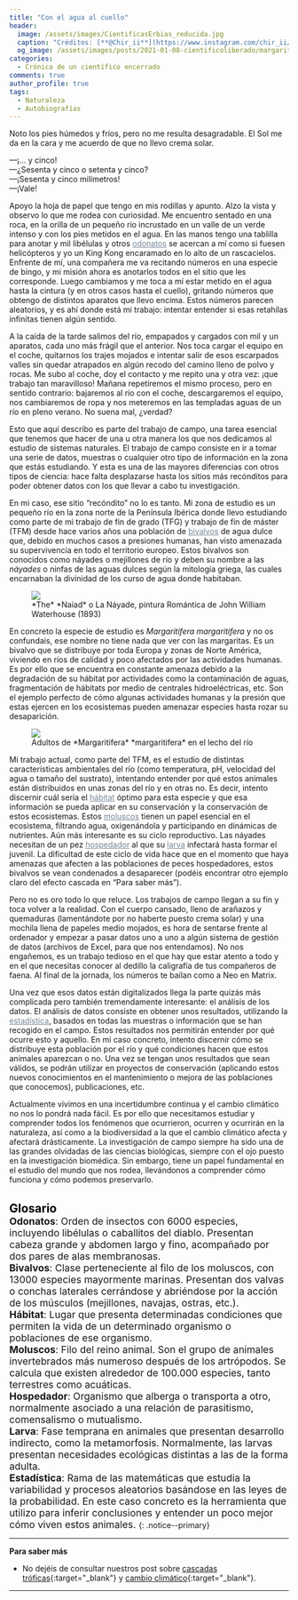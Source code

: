 ```yaml
---
title: "Con el agua al cuello"
header:
  image: /assets/images/CientificasErbias_reducida.jpg
  caption: "Créditos: [**@Chir_ii**](https://www.instagram.com/chir_ii/?hl=en)"
  og_image: /assets/images/posts/2021-01-08-cientificoliberado/margaritifera.jpg
categories:
  - Crónica de un científico encerrado
comments: true
author_profile: true
tags:
  - Naturaleza
  - Autobiografías
---
```


Noto los pies húmedos y fríos, pero no me resulta desagradable. El Sol me da en la cara y me acuerdo de que no llevo crema solar.

—¡… y cinco!      
—¿Sesenta y cinco o setenta y cinco?      
—¡Sesenta y cinco milímetros!      
—¡Vale!      

Apoyo la hoja de papel que tengo en mis rodillas y apunto. Alzo la vista y observo lo que me rodea con curiosidad. Me encuentro sentado en una roca, en la orilla de un pequeño río incrustado en un valle de un verde intenso y con los pies metidos en el agua. En las manos tengo una tablilla para anotar y mil libélulas y otros <a style="color:lightslategray" href="https://cientificaserbias.github.io/blog/cr%C3%B3nica%20de%20un%20cient%C3%ADfico%20encerrado/cientificoliberado/index.html#target">odonatos</a> se acercan a mí como si fuesen helicópteros y yo un King Kong encaramado en lo alto de un rascacielos. Enfrente de mí, una compañera me va recitando números en una especie de bingo, y mi misión ahora es anotarlos todos en el sitio que les corresponde. Luego cambiamos y me toca a mí estar metido en el agua hasta la cintura (y en otros casos hasta el cuello), gritando números que obtengo de distintos aparatos que llevo encima. Estos números parecen aleatorios, y es ahí donde está mi trabajo: intentar entender si esas retahílas infinitas tienen algún sentido.

A la caída de la tarde salimos del río, empapados y cargados con mil y un aparatos, cada uno más frágil que el anterior. Nos toca cargar el equipo en el coche, quitarnos los trajes mojados e intentar salir de esos escarpados valles sin quedar atrapados en algún recodo del camino lleno de polvo y rocas. Me subo al coche, doy el contacto y me repito una y otra vez: ¡que trabajo tan maravilloso! Mañana repetiremos el mismo proceso, pero en sentido contrario: bajaremos al río con el coche, descargaremos el equipo, nos cambiaremos de ropa y nos meteremos en las templadas aguas de un río en pleno verano. No suena mal, ¿verdad?

Esto que aquí describo es parte del trabajo de campo, una tarea esencial que tenemos que hacer de una u otra manera los que nos dedicamos al estudio de sistemas naturales. El trabajo de campo consiste en ir a tomar una serie de datos, muestras o cualquier otro tipo de información en la zona que estás estudiando. Y esta es una de las mayores diferencias con otros tipos de ciencia: hace falta desplazarse hasta los sitios más recónditos para poder obtener datos con los que llevar a cabo tu investigación.

En mi caso, ese sitio “recóndito” no lo es tanto. Mi zona de estudio es un pequeño río en la zona norte de la Península Ibérica donde llevo estudiando como parte de mi trabajo de fin de grado (TFG) y trabajo de fin de máster (TFM) desde hace varios años una población de <a style="color:lightslategray" href="https://cientificaserbias.github.io/blog/cr%C3%B3nica%20de%20un%20cient%C3%ADfico%20encerrado/cientificoliberado/index.html#target">bivalvos</a> de agua dulce que, debido en muchos casos a presiones humanas, han visto amenazada su supervivencia en todo el territorio europeo.
Estos bivalvos son conocidos como náyades o mejillones de río y deben su nombre a las *náyades* o ninfas de las aguas dulces según la mitología griega, las cuales encarnaban la divinidad de los curso de agua donde habitaban.

<figure>
	<img src="{{ site.url }}{{ site.baseurl }}/assets/images/posts/2021-01-08-cientificoliberado/cuadro.jpg"/>
	<figcaption>  *The* *Naiad* o La Náyade, pintura Romántica de John William Waterhouse (1893)
</figcaption>
</figure>

En concreto la especie de estudio es *Margaritifera margaritifera* y no os confundais, ese nombre no tiene nada que ver con las margaritas. Es un bivalvo que se distribuye por toda Europa y zonas de Norte América, viviendo en ríos de calidad y poco afectados por las actividades humanas. Es por ello que se encuentra en constante amenaza debido a la degradación de su hábitat por actividades como la contaminación de aguas, fragmentación de hábitats por medio de centrales hidroeléctricas, etc. Son el ejemplo perfecto de cómo algunas actividades humanas y la presión que estas ejercen en los ecosistemas pueden amenazar especies hasta rozar su desaparición.

<figure>
	<img src="{{ site.url }}{{ site.baseurl }}/assets/images/posts/2021-01-08-cientificoliberado/margaritifera.jpg"/>
	<figcaption>  Adultos de *Margaritifera* *margaritifera* en el lecho del río
</figcaption>
</figure>

Mi trabajo actual, como parte del TFM, es el estudio de distintas características ambientales del río (como temperatura, pH, velocidad del agua o tamaño del sustrato), intentando entender por qué estos animales están distribuidos en unas zonas del río y en otras no. Es decir, intento discernir cuál sería el <a style="color:lightslategray" href="https://cientificaserbias.github.io/blog/cr%C3%B3nica%20de%20un%20cient%C3%ADfico%20encerrado/cientificoliberado/index.html#target">hábitat</a> óptimo para esta especie y que esa información se pueda aplicar en su conservación y la conservación de estos ecosistemas.
Estos <a style="color:lightslategray" href="https://danielgarrido17.github.io/blog/cr%C3%B3nica%20de%20un%20cient%C3%ADfico%20encerrado/cientificoliberado/index.html#target">moluscos</a> tienen un papel esencial en el ecosistema, filtrando agua, oxigenándola y participando en dinámicas de nutrientes. Aún más interesante es su ciclo reproductivo. Las náyades necesitan de un pez <a style="color:lightslategray" href="https://cientificaserbias.github.io/blog/cr%C3%B3nica%20de%20un%20cient%C3%ADfico%20encerrado/cientificoliberado/index.html#target">hospedador</a> al que su <a style="color:lightslategray" href="https://cientificaserbias.github.io/blog/cr%C3%B3nica%20de%20un%20cient%C3%ADfico%20encerrado/cientificoliberado/index.html#target">larva</a> infectará hasta formar el juvenil. La dificultad de este ciclo de vida hace que en el momento que haya amenazas que afecten a las poblaciones de peces hospedadores, estos bivalvos se vean condenados a desaparecer (podéis encontrar otro ejemplo claro del efecto cascada en “Para saber más”).

Pero no es oro todo lo que reluce. Los trabajos de campo llegan a su fin y toca volver a la realidad. Con el cuerpo cansado, lleno de arañazos y quemaduras (lamentándote por no haberte puesto crema solar) y una mochila llena de papeles medio mojados, es hora de sentarse frente al ordenador y empezar a pasar datos uno a uno a algún sistema de gestión de datos (archivos de Excel, para que nos entendamos). No nos engañemos, es un trabajo tedioso en el que hay que estar atento a todo y en el que necesitas conocer al dedillo la caligrafía de tus compañeros de faena. Al final de la jornada, los números te bailan como a Neo en Matrix.

Una vez que esos datos están digitalizados llega la parte quizás más complicada pero también tremendamente interesante: el análisis de los datos. El análisis de datos consiste en obtener unos resultados, utilizando la <a style="color:lightslategray" href="https://cientificaserbias.github.io/blog/cr%C3%B3nica%20de%20un%20cient%C3%ADfico%20encerrado/cientificoliberado/index.html#target">estadística</a>, basados en todas las muestras o información que se han recogido en el campo. Estos resultados nos permitirán entender por qué ocurre esto y aquello. En mi caso concreto, intento discernir cómo se distribuye esta población por el río y qué condiciones hacen que estos animales aparezcan o no. Una vez se tengan unos resultados que sean válidos, se podrán utilizar en proyectos de conservación (aplicando estos nuevos conocimientos en el mantenimiento o mejora de las poblaciones que conocemos), publicaciones, etc.

Actualmente vivimos en una incertidumbre continua y el cambio climático no nos lo pondrá nada fácil. Es por ello que necesitamos estudiar y comprender todos los fenómenos que ocurrieron, ocurren y ocurrirán en la naturaleza, así como a la biodiversidad a la que el cambio climático afecta y afectará drásticamente. La investigación de campo siempre ha sido una de las grandes olvidadas de las ciencias biológicas, siempre con el ojo puesto en la investigación biomédica. Sin embargo, tiene un papel fundamental en el estudio del mundo que nos rodea, llevándonos a comprender cómo funciona y cómo podemos preservarlo.
&nbsp;  
&nbsp;

<span style="font-size:1.5em"><a id="target" style= "color:black"><b>Glosario</b></a></span>
&nbsp;   
<span style="font-size:1.25em">
**Odonatos**: Orden de insectos con 6000 especies, incluyendo libélulas o caballitos del diablo. Presentan cabeza grande y abdomen largo y fino, acompañado por dos pares de alas membranosas.         
**Bivalvos**: Clase perteneciente al filo de los moluscos, con 13000 especies mayormente marinas. Presentan dos valvas o conchas laterales cerrándose y abriéndose por la acción de los músculos (mejillones, navajas, ostras, etc.).         
**Hábitat**: Lugar que presenta determinadas condiciones que permiten la vida de un determinado organismo o poblaciones de ese organismo.          
**Moluscos**: Filo del reino animal. Son el grupo de animales invertebrados más numeroso después de los artrópodos. Se calcula que existen alrededor de 100.000 especies, tanto terrestres como acuáticas.      
**Hospedador**: Organismo que alberga o transporta a otro, normalmente asociado a una relación de parasitismo, comensalismo o mutualismo.      
**Larva**: Fase temprana en animales que presentan desarrollo indirecto, como la metamorfosis. Normalmente, las larvas presentan necesidades ecológicas distintas a las de la forma adulta.      
**Estadística**: Rama de las matemáticas que estudia la variabilidad y procesos aleatorios basándose en las leyes de la probabilidad. En este caso concreto es la herramienta que utilizo para inferir conclusiones y entender un poco mejor cómo viven estos animales.
</span>
{: .notice--primary} 

---
**Para saber más**
* No dejéis de consultar nuestros post sobre [cascadas tróficas](https://cientificaserbias.github.io/blog/viaje%20al%20centro%20de%20la%20ciencia/cascadastroficas/){:target="_blank"} y [cambio climático](https://cientificaserbias.github.io/blog/viaje%20al%20centro%20de%20la%20ciencia/cambioclimatico/){:target="_blank"}.   


--- 
